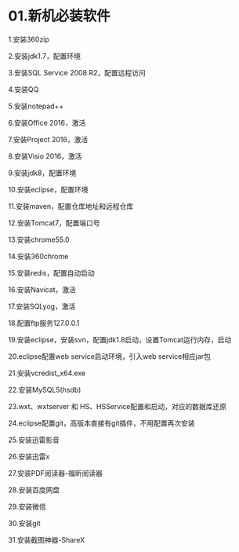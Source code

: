# 01.新机必装软件

1.安装360zip

2.安装jdk1.7，配置环境

3.安装SQL Service 2008 R2，配置远程访问

4.安装QQ

5.安装notepad++

6.安装Office 2016，激活

7.安装Project 2016，激活

8.安装Visio 2016，激活

9.安装jdk8，配置环境

10.安装eclipse，配置环境

11.安装maven，配置仓库地址和远程仓库

12.安装Tomcat7，配置端口号

13.安装chrome55.0

14.安装360chrome

15.安装redis，配置自动启动

16.安装Navicat，激活

17.安装SQLyog，激活

18.配置ftp服务127.0.0.1

19.安装eclipse，安装svn，配置jdk1.8启动，设置Tomcat运行内存，启动

20.eclipse配置web service启动环境，引入web service相应jar包

21.安装vcredist_x64.exe

22.安装MySQL5(hsdb)

23.wxt、wxtserver 和 HS、HSService配置和启动，对应的数据库还原

24.eclipse配置git，高版本直接有git插件，不用配置再次安装

25.安装迅雷影音

26.安装迅雷x

27.安装PDF阅读器-福昕阅读器

28.安装百度网盘

29.安装微信

30.安装git

31.安装截图神器-ShareX


